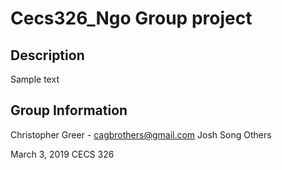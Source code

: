 # Cecs326_Ngo Group project

## Description

Sample text

## Group Information

Christopher Greer - cagbrothers@gmail.com
Josh Song
Others

March 3, 2019
CECS 326